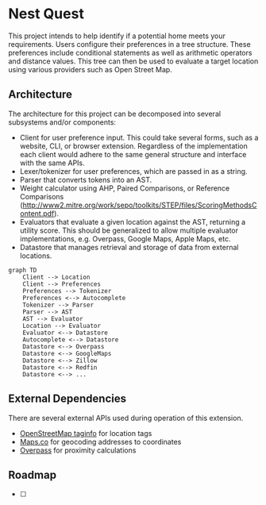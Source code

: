 # Nest Quest

This project intends to help identify if a potential home meets your requirements. Users configure their preferences in a tree structure. These preferences include conditional statements as well as arithmetic operators and distance values. This tree can then be used to evaluate a target location using various providers such as Open Street Map.

## Architecture

The architecture for this project can be decomposed into several subsystems and/or components:
- Client for user preference input. This could take several forms, such as a website, CLI, or browser extension. Regardless of the implementation each client would adhere to the same general structure and interface with the same APIs.
- Lexer/tokenizer for user preferences, which are passed in as a string.
- Parser that converts tokens into an AST.
- Weight calculator using AHP, Paired Comparisons, or Reference Comparisons (http://www2.mitre.org/work/sepo/toolkits/STEP/files/ScoringMethodsContent.pdf).
- Evaluators that evaluate a given location against the AST, returning a utility score. This should be generalized to allow multiple evaluator implementations, e.g. Overpass, Google Maps, Apple Maps, etc.
- Datastore that manages retrieval and storage of data from external locations.

```mermaid
graph TD
    Client --> Location
    Client --> Preferences
    Preferences --> Tokenizer
    Preferences <--> Autocomplete
    Tokenizer --> Parser
    Parser --> AST
    AST --> Evaluator
    Location --> Evaluator
    Evaluator <--> Datastore
    Autocomplete <--> Datastore
    Datastore <--> Overpass
    Datastore <--> GoogleMaps
    Datastore <--> Zillow
    Datastore <--> Redfin
    Datastore <--> ...
```

## External Dependencies

There are several external APIs used during operation of this extension.
- [OpenStreetMap taginfo](https://taginfo.openstreetmap.org/) for location tags
- [Maps.co](https://geocode.maps.co) for geocoding addresses to coordinates
- [Overpass](https://www.overpass-api.de) for proximity calculations

## Roadmap

- [ ] 

